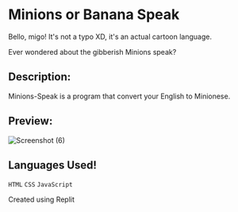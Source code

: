 # Minions or Banana Speak
Bello, migo! It's not a typo XD, it's an actual cartoon language. 

Ever wondered about the gibberish Minions speak? 

## Description:
Minions-Speak is a program that convert your English to Minionese. 

## Preview:
![Screenshot (6)](https://user-images.githubusercontent.com/114111237/197055603-7fa65287-a140-4820-ad76-2bfcabf85a7c.png)

## Languages Used!
`HTML` `CSS` `JavaScript`

Created using Replit
